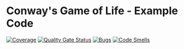 # Conway's Game of Life - Example Code

[![Coverage](https://sonarcloud.io/api/project_badges/measure?project=lgcmotta_conways-game-of-life&metric=coverage)](https://sonarcloud.io/summary/new_code?id=lgcmotta_conways-game-of-life)
[![Quality Gate Status](https://sonarcloud.io/api/project_badges/measure?project=lgcmotta_conways-game-of-life&metric=alert_status)](https://sonarcloud.io/summary/new_code?id=lgcmotta_conways-game-of-life)
[![Bugs](https://sonarcloud.io/api/project_badges/measure?project=lgcmotta_conways-game-of-life&metric=bugs)](https://sonarcloud.io/summary/new_code?id=lgcmotta_conways-game-of-life)
[![Code Smells](https://sonarcloud.io/api/project_badges/measure?project=lgcmotta_conways-game-of-life&metric=code_smells)](https://sonarcloud.io/summary/new_code?id=lgcmotta_conways-game-of-life)